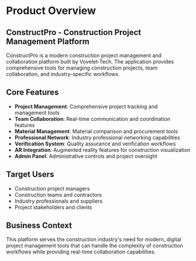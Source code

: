 # Product Overview

## ConstructPro - Construction Project Management Platform

ConstructPro is a modern construction project management and collaboration platform built by Vovelet-Tech. The application provides comprehensive tools for managing construction projects, team collaboration, and industry-specific workflows.

## Core Features

- **Project Management**: Comprehensive project tracking and management tools
- **Team Collaboration**: Real-time communication and coordination features
- **Material Management**: Material comparison and procurement tools
- **Professional Network**: Industry professional networking capabilities
- **Verification System**: Quality assurance and verification workflows
- **AR Integration**: Augmented reality features for construction visualization
- **Admin Panel**: Administrative controls and project oversight

## Target Users

- Construction project managers
- Construction teams and contractors
- Industry professionals and suppliers
- Project stakeholders and clients

## Business Context

This platform serves the construction industry's need for modern, digital project management tools that can handle the complexity of construction workflows while providing real-time collaboration capabilities.